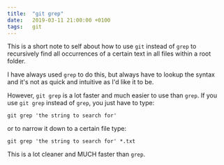 ```yaml
---
title:  "git grep"
date:   2019-03-11 21:00:00 +0100
tags:	git
---
```


This is a short note to self about how to use `git` instead of `grep` to recursively find all occurrences of a certain text in all files within a root folder.

I have always used `grep` to do this, but always have to lookup the syntax and it's not as quick and intuitive as I'd like it to be.

However, `git grep` is a lot faster and much easier to use than `grep`. If you use `git grep` instead of `grep`, you just have to type:

```
git grep 'the string to search for'
```

or to narrow it down to a certain file type:

```
git grep 'the string to search for' *.txt
```

This is a lot cleaner and MUCH faster than `grep`.